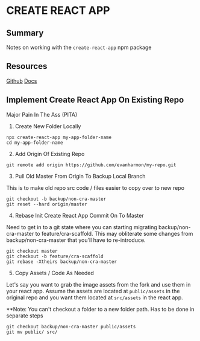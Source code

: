# CREATE REACT APP

## Summary

Notes on working with the `create-react-app` npm package

## Resources

[Github](https://github.com/facebook/create-react-app)
[Docs](https://facebook.github.io/create-react-app/)

## Implement Create React App On Existing Repo

Major Pain In The Ass (PITA)

1. Create New Folder Locally

```console
npx create-react-app my-app-folder-name
cd my-app-folder-name
```

2. Add Origin Of Existing Repo

```console
git remote add origin https://github.com/evanharmon/my-repo.git
```

3. Pull Old Master From Origin To Backup Local Branch

This is to make old repo src code / files easier to copy over to new repo

```console
git checkout -b backup/non-cra-master
git reset --hard origin/master
```

4. Rebase Init Create React App Commit On To Master

Need to get in to a git state where you can starting migrating backup/non-cra-master to
feature/cra-scaffold. This may obliterate some changes from backup/non-cra-master that
you'll have to re-introduce.

```console
git checkout master
git checkout -b feature/cra-scaffold
git rebase -Xtheirs backup/non-cra-master
```

5. Copy Assets / Code As Needed

Let's say you want to grab the image assets from the fork and use them in
your react app. Assume the assets are located at `public/assets` in the original
repo and you want them located at `src/assets` in the react app.

\*\*Note: You can't checkout a folder to a new folder path. Has to be done in
separate steps

```console
git checkout backup/non-cra-master public/assets
git mv public/ src/
```
